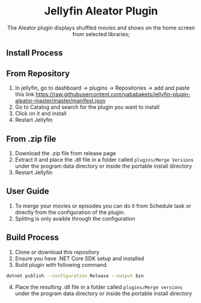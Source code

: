 <h1 align="center">Jellyfin Aleator Plugin</h1>

<p align="center">
The Aleator plugin displays shuffled movies and shows on the home screen from selected libraries;

</p>

## Install Process


## From Repository
1. In jellyfin, go to dashboard -> plugins -> Repositories -> add and paste this link https://raw.githubusercontent.com/yababakets/jellyfin-plugin-aleator-master/master/manifest.json
2. Go to Catalog and search for the plugin you want to install
3. Click on it and install
4. Restart Jellyfin


## From .zip file
1. Download the .zip file from release page
2. Extract it and place the .dll file in a folder called ```plugins/Merge Versions``` under  the program data directory or inside the portable install directory
3. Restart Jellyfin

## User Guide
1. To merge your movies or episodes you can do it from Schedule task or directly from the configuration of the plugin.
2. Spliting is only avaible through the configuration



## Build Process
1. Clone or download this repository
2. Ensure you have .NET Core SDK setup and installed
3. Build plugin with following command.
```sh
dotnet publish --configuration Release --output bin
```
4. Place the resulting .dll file in a folder called ```plugins/Merge versions``` under  the program data directory or inside the portable install directory


